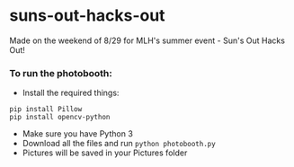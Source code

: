 # suns-out-hacks-out

Made on the weekend of 8/29 for MLH's summer event - Sun's Out Hacks Out!

### To run the photobooth:
- Install the required things: 
```
pip install Pillow
pip install opencv-python
```
- Make sure you have Python 3
- Download all the files and run `python photobooth.py`
- Pictures will be saved in your Pictures folder
